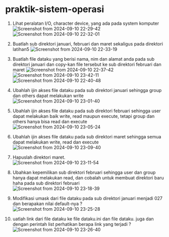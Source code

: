 # praktik-sistem-operasi

1. Lihat peralatan I/O, character device, yang ada pada system komputer
![Screenshot from 2024-09-10 22-29-42](https://github.com/user-attachments/assets/e931db54-1a06-4421-9932-6c21e245aad4)
![Screenshot from 2024-09-10 22-32-01](https://github.com/user-attachments/assets/c4e17dca-488b-4cf8-96c4-4535f6ce404f)
2. Buatlah sub direktori januari, februari dan maret sekaligus pada direktori latihan5
![Screenshot from 2024-09-10 22-33-19](https://github.com/user-attachments/assets/a9928a6a-c471-4f54-871f-ce4627e3fa6f)

3. Buatlah file dataku yang berisi nama, nim dan alamat anda pada sub direktori januari dan copy-kan file tersebut ke sub direktori februari dan maret
![Screenshot from 2024-09-10 22-37-42](https://github.com/user-attachments/assets/f995786c-30d2-4a1c-9b87-efa012dcc1ad)
![Screenshot from 2024-09-10 23-42-11](https://github.com/user-attachments/assets/a2ce3df3-3a91-4cb9-8bcd-31fa09a03b6d)
![Screenshot from 2024-09-10 22-40-48](https://github.com/user-attachments/assets/8f477cd4-ed10-4e97-a440-29335b4f3069)

4. Ubahlah ijin akses file dataku pada sub direktori januari sehingga group dan others dapat melakukan write
![Screenshot from 2024-09-10 23-01-40](https://github.com/user-attachments/assets/6103e651-99d4-4e94-918d-10050e0ec78a)

5. Ubahlah ijin akses file dataku pada sub direktori februari sehingga user dapat melakukan baik write, read maupun execute, tetapi group dan others hanya bisa read dan execute
![Screenshot from 2024-09-10 23-05-24](https://github.com/user-attachments/assets/360fd79e-d36a-4e71-9fbd-fe781e787a40)

6. Ubahlah ijin akses file dataku pada sub direktori maret sehingga semua dapat melakukan write, read dan execute   
![Screenshot from 2024-09-10 23-09-40](https://github.com/user-attachments/assets/3564e5ed-e199-49c2-8f8f-51aa73c938ff)

7. Hapuslah direktori maret.                                                                                           
![Screenshot from 2024-09-10 23-11-54](https://github.com/user-attachments/assets/51e48317-dfe3-4e5d-94d4-514337018c7f)

8. Ubahkan kepemilikan sub direktori februari sehingga user dan group hanya dapat melakukan read, dan cobalah untuk membuat direktori baru haha pada sub direktori februari
![Screenshot from 2024-09-10 23-18-39](https://github.com/user-attachments/assets/f3d3513f-31c7-4c2d-863c-8c327dc93551)

9. Modifikasi umask dari file dataku pada sub direktori januari menjadi 027 dan berapakan nilai default-nya ?
![Screenshot from 2024-09-10 23-25-28](https://github.com/user-attachments/assets/fcc91792-c272-41c2-8327-c04d637315f9)

10. uatlah link dari file dataku ke file dataku.ini dan file dataku. juga dan dengan perintah list perhatikan berapa link yang terjadi ?
![Screenshot from 2024-09-10 23-26-40](https://github.com/user-attachments/assets/30b7eadf-5483-4bcc-8ca5-decdb86cf9b1)
